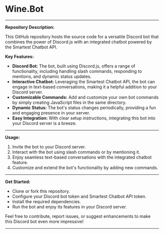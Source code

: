 # Wine.Bot



---

**Repository Description:**

This GitHub repository hosts the source code for a versatile Discord bot that combines the power of Discord.js with an integrated chatbot powered by the Smartest Chatbot API. 

**Key Features:**
- **Discord Bot:** The bot, built using Discord.js, offers a range of functionality, including handling slash commands, responding to mentions, and dynamic status updates.
- **Interactive Chatbot:** Leveraging the Smartest Chatbot API, the bot can engage in text-based conversations, making it a helpful addition to your Discord server.
- **Customizable Commands:** Add and customize your own bot commands by simply creating JavaScript files in the same directory.
- **Dynamic Status:** The bot's status changes periodically, providing a fun and engaging presence in your server.
- **Easy Integration:** With clear setup instructions, integrating this bot into your Discord server is a breeze.
---
**Usage:**
1. Invite the bot to your Discord server.
2. Interact with the bot using slash commands or by mentioning it.
3. Enjoy seamless text-based conversations with the integrated chatbot feature.
4. Customize and extend the bot's functionality by adding new commands.
---
**Get Started:**
- Clone or fork this repository.
- Configure your Discord bot token and Smartest Chatbot API token.
- Install the required dependencies.
- Run the bot and enjoy its features in your Discord server.

Feel free to contribute, report issues, or suggest enhancements to make this Discord bot even more impressive!

---

